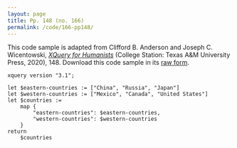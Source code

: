 ```yaml
---
layout: page
title: Pp. 148 (no. 166)
permalink: /code/166-pp148/
---
```


This code sample is adapted from Clifford B. Anderson and Joseph C. Wicentowski, 
[_XQuery for Humanists_](/) (College Station: Texas A&M University Press, 2020), 148. 
Download this code sample in its [raw form](/code/166-pp148/166-pp148.xq).

```xquery
xquery version "3.1";

let $eastern-countries := ["China", "Russia", "Japan"]
let $western-countries := ["Mexico", "Canada", "United States"]
let $countries :=
    map {
        "eastern-countries": $eastern-countries,
        "western-countries": $western-countries
    }
return
    $countries
```  
